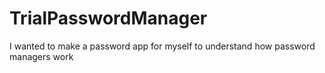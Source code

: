 # TrialPasswordManager
I wanted to make a password app for myself to understand how password managers work

